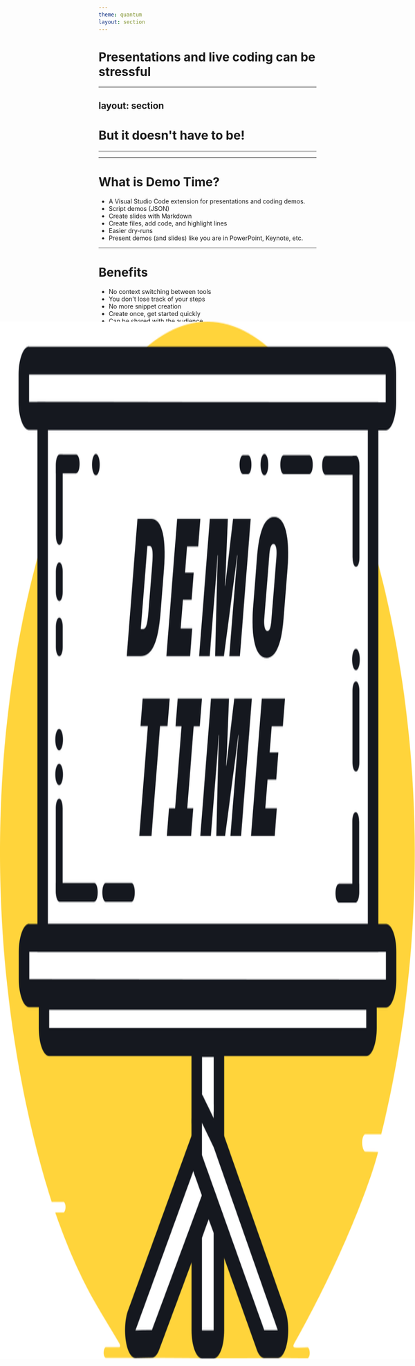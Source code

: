 ```yaml
---
theme: quantum
layout: section
---
```


# Presentations and live coding can be stressful

---
layout: section
---

# But it doesn't have to be!

---

<img src=".demo/assets/demotime-bg.svg" alt="Demo time" style="height: 60%; margin: 0px auto; inset: 50%; position: absolute; transform: translate(-50%, -50%);" />

--- 

# What is Demo Time?

- A Visual Studio Code extension for presentations and coding demos.
- Script demos (JSON)
- Create slides with Markdown
- Create files, add code, and highlight lines
- Easier dry-runs
- Present demos (and slides) like you are in PowerPoint, Keynote, etc.

---

# Benefits

- No context switching between tools
- You don't lose track of your steps
- No more snippet creation
- Create once, get started quickly
- Can be shared with the audience
- Almost every VS Code feature can be used

---

# How to get started?

- Open Visual Studio Code
- Go to the Extensions view
- Search for `Demo Time`
- Click on Install
- Open the Demo Time - Panel View
- Click on Initialize


<img src=".demo/assets/initialize.png" alt="Initialize" style="margin: 0 auto; width: 45%;"/>

---
layout: section
---

# Use-cases 1:<br />Create a demo script, and add some code actions